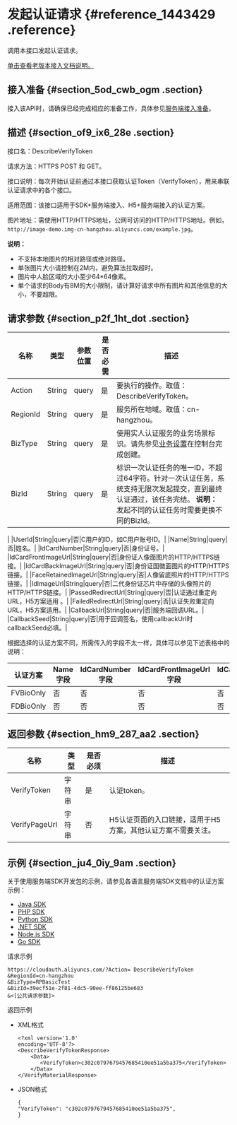 # 发起认证请求 {#reference_1443429 .reference}

调用本接口发起认证请求。

[单击查看老版本接入文档说明。](../../../../cn.zh-CN/老系统文档说明/老版本接入文档说明.md#)

## 接入准备 {#section_5od_cwb_ogm .section}

接入该API时，请确保已经完成相应的准备工作，具体参见[服务端接入准备](cn.zh-CN/活体人脸验证/集成指南/服务端接入/服务端接入准备.md#)。

## 描述 {#section_of9_ix6_28e .section}

接口名：DescribeVerifyToken

请求方法：HTTPS POST 和 GET。

接口说明：每次开始认证前通过本接口获取认证Token（VerifyToken），用来串联认证请求中的各个接口。

适用范围：该接口适用于SDK+服务端接入、H5+服务端接入的认证方案。

图片地址：需使用HTTP/HTTPS地址，公网可访问的HTTP/HTTPS地址。例如，`http://image-demo.img-cn-hangzhou.aliyuncs.com/example.jpg`。

**说明：** 

-   不支持本地图片的相对路径或绝对路径。
-   单张图片大小请控制在2M内，避免算法拉取超时。
-   图片中人脸区域的大小至少64\*64像素。
-   单个请求的Body有8M的大小限制，请计算好请求中所有图片和其他信息的大小，不要超限。

## 请求参数 {#section_p2f_1ht_dot .section}

|名称|类型|参数位置|是否必需|描述|
|--|--|----|----|--|
|Action|String|query|是|要执行的操作。取值：DescribeVerifyToken。|
|RegionId|String|query|是|服务所在地域。取值：cn-hangzhou。|
|BizType|String|query|是|使用实人认证服务的业务场景标识。请先参见[业务设置](../../../../cn.zh-CN/快速入门/业务设置.md#)在控制台完成创建。|
|BizId|String|query|是|标识一次认证任务的唯一ID，不超过64字符。针对一次认证任务，系统支持无限次发起提交，直到最终认证通过，该任务完结。 **说明：** 发起不同的认证任务时需要更换不同的BizId。

 |
|UserId|String|query|否|C用户的ID，如C用户账号ID。|
|Name|String|query|否|姓名。|
|IdCardNumber|String|query|否|身份证号。|
|IdCardFrontImageUrl|String|query|否|身份证人像面图片的HTTP/HTTPS链接。|
|IdCardBackImageUrl|String|query|否|身份证国徽面图片的HTTP/HTTPS链接。|
|FaceRetainedImageUrl|String|query|否|人像留底照片的HTTP/HTTPS链接。|
|IdImageUrl|String|query|否|二代身份证芯片中存储的头像照片的HTTP/HTTPS链接。|
|PassedRedirectUrl|String|query|否|认证通过重定向URL，H5方案适用 。|
|FailedRedirectUrl|String|query|否|认证失败重定向URL，H5方案适用。|
|CallbackUrl|String|query|否|服务端回调URL。|
|CallbackSeed|String|query|否|用于回调签名，使用callbackUrl时callbackSeed必填。|

根据选择的认证方案不同，所需传入的字段不太一样，具体可以参见下述表格中的说明：

|认证方案|Name字段|IdCardNumber字段|IdCardFrontImageUrl字段|IdCardBackImageUrl字段|FaceRetainedImageUrl字段|IdImageUrl字段|
|----|------|--------------|---------------------|--------------------|----------------------|------------|
|FVBioOnly|否|否|否|否|是|否|
|FDBioOnly|否|否|否|否|否|否|

## 返回参数 {#section_hm9_287_aa2 .section}

|名称|类型|是否必须|描述|
|--|--|----|--|
|VerifyToken|字符串|是|认证token。|
|VerifyPageUrl|字符串|否|H5认证页面的入口链接，适用于H5方案，其他认证方案不需要关注。|

## 示例 {#section_ju4_0iy_9am .section}

关于使用服务端SDK开发包的示例，请参见各语言服务端SDK文档中的认证方案示例：

-   [Java SDK](https://help.aliyun.com/document_detail/128353.html)
-   [PHP SDK](https://help.aliyun.com/document_detail/128354.html)
-   [Python SDK](https://help.aliyun.com/document_detail/128355.html)
-   [.NET SDK](https://help.aliyun.com/document_detail/128356.html)
-   [Node.js SDK](https://help.aliyun.com/document_detail/128357.html)
-   [Go SDK](https://help.aliyun.com/document_detail/128358.html)

请求示例

``` {#codeblock_het_dis_ls2}
https://cloudauth.aliyuncs.com/?Action= DescribeVerifyToken
&RegionId=cn-hangzhou
&BizType=RPBasicTest
&BizId=39ecf51e-2f81-4dc5-90ee-ff86125be683
&<[公共请求参数]>
```

返回示例

-   XML格式

    ``` {#codeblock_i51_3jd_jpk}
    <?xml version='1.0'
    encoding='UTF-8'?>
    <DescribeVerifyTokenResponse>
        <Data>
           <VerifyToken>c302c0797679457685410ee51a5ba375</VerifyToken>
        </Data>
    </VerifyMaterialResponse>
    ```

-   JSON格式

    ``` {#codeblock_efa_ove_tsa}
    {     
    "VerifyToken": "c302c0797679457685410ee51a5ba375",
    }
    ```


